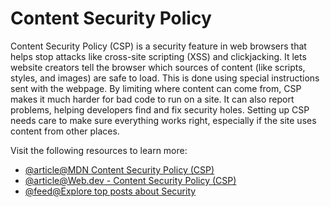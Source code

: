 # Content Security Policy

Content Security Policy (CSP) is a security feature in web browsers that helps stop attacks like cross-site scripting (XSS) and clickjacking. It lets website creators tell the browser which sources of content (like scripts, styles, and images) are safe to load. This is done using special instructions sent with the webpage. By limiting where content can come from, CSP makes it much harder for bad code to run on a site. It can also report problems, helping developers find and fix security holes. Setting up CSP needs care to make sure everything works right, especially if the site uses content from other places.

Visit the following resources to learn more:

- [@article@MDN Content Security Policy (CSP)](https://developer.mozilla.org/en-US/docs/Web/HTTP/CSP)
- [@article@Web.dev - Content Security Policy (CSP)](https://web.dev/csp/)
- [@feed@Explore top posts about Security](https://app.daily.dev/tags/security?ref=roadmapsh)

